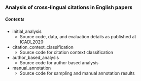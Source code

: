 ### Analysis of cross-lingual citations in English papers

##### Contents

* initial\_analysis
    * Source code, data, and evaluation details as published at ICADL2020
* citation\_context\_classification
    * Source code for citation context classification
* author\_based\_analysis
    * Source code for author based analysis
* manual\_annotation
    * Source code for sampling and manual annotation results
